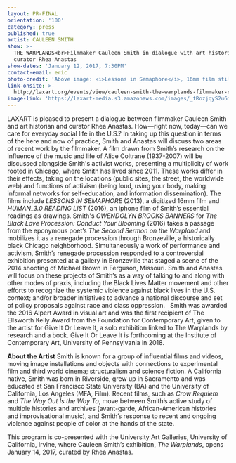 ```yaml
---
layout: PR-FINAL
orientation: '100'
category: press
published: true
artist: CAULEEN SMITH
show: >-
  THE WARPLANDS<br>Filmmaker Cauleen Smith in dialogue with art historian and
  curator Rhea Anastas 
show-dates: 'January 12, 2017, 7:30PM'
contact-email: eric
photo-credit: 'Above image: <i>Lessons in Semaphore</i>, 16mm film still, Cauleen Smith'
link-onsite: >-
  http://laxart.org/events/view/cauleen-smith-the-warplands-filmmaker-cauleen-smith-in-dialogue-with-art-historian-and-curator-rhea-anastas/
image-link: 'https://laxart-media.s3.amazonaws.com/images/_tRozjqyS2u6fahKunYXSA.jpg'
---
```

LAXART is pleased to present a dialogue between filmmaker Cauleen Smith and art historian and curator Rhea Anastas. How—right now, today—can we care for everyday social life in the U.S.? In taking up this question in terms of the here and now of practice, Smith and Anastas will discuss two areas of recent work by the filmmaker. A film drawn from Smith’s research on the influence of the music and life of Alice Coltrane (1937-2007) will be discussed alongside Smith's activist works, presenting a multiplicity of work rooted in Chicago, where Smith has lived since 2011. These works differ in their effects, taking on the locations (public sites, the street, the worldwide web) and functions of activism (being loud, using your body, making informal networks for self-education, and information dissemination). The films include *LESSONS IN SEMAPHORE* (2013), a digitized 16mm film and *HUMAN_3.0 READING LIST* (2016), an iphone film of Smith’s essential readings as drawings. Smith's *GWENDOLYN BROOKS BANNERS* for *The Black Love Procession: Conduct Your Blooming* (2016) takes a passage from the eponymous poet’s *The Second Sermon on the Warpland* and mobilizes it as a renegade procession through Bronzeville, a historically black Chicago neighborhood. Simultaneously a work of performance and activism, Smith’s renegade procession responded to a controversial exhibition presented at a gallery in Bronzeville that staged a scene of the 2014 shooting of Michael Brown in Ferguson, Missouri. Smith and Anastas will focus on these projects of Smith’s as a way of talking to and along with other modes of praxis, including the Black Lives Matter movement and other efforts to recognize the systemic violence against black lives in the U.S. context; and/or broader initiatives to advance a national discourse and set of policy proposals against race and class oppression.
 
Smith was awarded the 2016 Alpert Award in visual art and was the first recipient of The Ellsworth Kelly Award from the Foundation for Contemporary Art, given to the artist for Give It Or Leave It, a solo exhibition linked to The Warplands by research and a book. Give It Or Leave It is forthcoming at the Institute of Contemporary Art, University of Pennsylvania in 2018. 


__About the Artist__
Smith is known for a group of influential films and videos, moving image installations and objects with connections to experimental film and third world cinema; structuralism and science fiction. A California native, Smith was born in Riverside, grew up in Sacramento and was educated at San Francisco State University (BA) and the University of California, Los Angeles (MFA, Film). Recent films, such as *Crow Requiem* and *The Way Out Is the Way To*, move between Smith’s active study of multiple histories and archives (avant-garde, African-American histories and improvisational music), and Smith’s response to recent and ongoing violence against people of color at the hands of the state.

This program is co-presented with the University Art Galleries, University of California, Irvine, where Cauleen Smith’s exhibition, *The Warplands*, opens January 14, 2017, curated by Rhea Anastas. 
